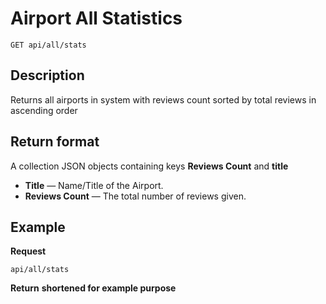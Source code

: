 # Airport All Statistics

    GET api/all/stats

## Description
Returns all airports in system with reviews count sorted by total reviews in ascending order


## Return format
A collection JSON objects containing keys **Reviews Count** and **title**

- **Title** — Name/Title of the Airport.
- **Reviews Count** — The total number of reviews given.

## Example
**Request**

    api/all/stats

**Return** __shortened for example purpose__
``` json

```
